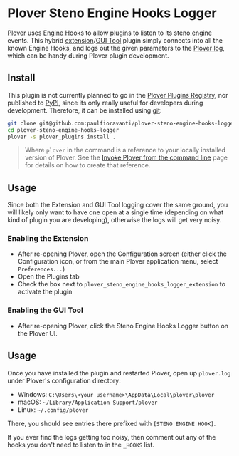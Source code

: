 # Plover Steno Engine Hooks Logger

[Plover][] uses [Engine Hooks][] to allow [plugins][] to listen to its
[steno engine][] events. This hybrid [extension][]/[GUI Tool][] plugin simply
connects into all the known Engine Hooks, and logs out the given parameters to
the [Plover log][], which can be handy during Plover plugin development.

## Install

This plugin is not currently planned to go in the [Plover Plugins Registry][],
nor published to [PyPI][], since its only really useful for developers during
development. Therefore, it can be installed using [git][]:

```sh
git clone git@github.com:paulfioravanti/plover-steno-engine-hooks-logger.git
cd plover-steno-engine-hooks-logger
plover -s plover_plugins install .
```

> Where `plover` in the command is a reference to your locally installed version
> of Plover. See the [Invoke Plover from the command line][] page for details on
> how to create that reference.

## Usage

Since both the Extension and GUI Tool logging cover the same ground, you will
likely only want to have one open at a single time (depending on what kind of
plugin you are developing), otherwise the logs will get very noisy.

### Enabling the Extension

- After re-opening Plover, open the Configuration screen (either click the
  Configuration icon, or from the main Plover application menu, select
  `Preferences...`)
- Open the Plugins tab
- Check the box next to `plover_steno_engine_hooks_logger_extension` to activate
  the plugin

### Enabling the GUI Tool

- After re-opening Plover, click the Steno Engine Hooks Logger button on the
  Plover UI.

## Usage

Once you have installed the plugin and restarted Plover, open up `plover.log`
under Plover's configuration directory:

- Windows: `C:\Users\<your username>\AppData\Local\plover\plover`
- macOS: `~/Library/Application Support/plover`
- Linux: `~/.config/plover`

There, you should see entries there prefixed with `[STENO ENGINE HOOK]`.

If you ever find the logs getting too noisy, then comment out any of the hooks
you don't need to listen to in the `_HOOKS` list.

[Engine Hooks]: https://plover.readthedocs.io/en/latest/api/engine.html#engine-hooks
[extension]: https://plover.readthedocs.io/en/latest/plugin-dev/extensions.html
[git]: https://git-scm.com/
[GUI Tool]: https://plover.readthedocs.io/en/latest/plugin-dev/gui_tools.html
[Invoke Plover from the command line]: https://github.com/openstenoproject/plover/wiki/Invoke-Plover-from-the-command-line
[Plover]: https://www.openstenoproject.org/
[Plover log]: https://plover.readthedocs.io/en/latest/api/log.html
[Plover Plugins Registry]: https://github.com/openstenoproject/plover_plugins_registry
[plugins]: https://plover.readthedocs.io/en/latest/plugins.html
[PyPI]: https://pypi.org/
[steno engine]: https://plover.readthedocs.io/en/latest/api/engine.html
